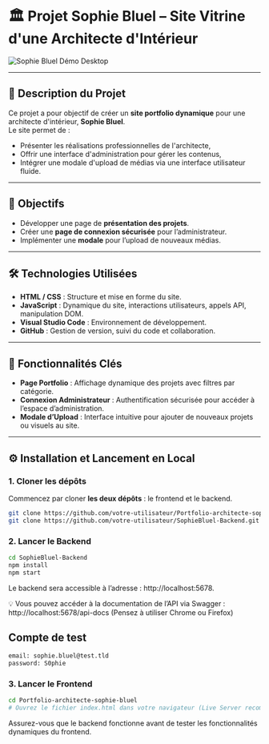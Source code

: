 # 🏛️ Projet Sophie Bluel – Site Vitrine d'une Architecte d'Intérieur

![Sophie Bluel Démo Desktop](https://github.com/Rean18/SophieBluel/assets/37306114/5177eae8-b5b2-400d-8108-faaf4b0b0b36)

---

## 🎯 Description du Projet

Ce projet a pour objectif de créer un **site portfolio dynamique** pour une architecte d'intérieur, **Sophie Bluel**.  
Le site permet de :

- Présenter les réalisations professionnelles de l'architecte,
- Offrir une interface d'administration pour gérer les contenus,
- Intégrer une modale d'upload de médias via une interface utilisateur fluide.

---

## 📌 Objectifs

- Développer une page de **présentation des projets**.
- Créer une **page de connexion sécurisée** pour l’administrateur.
- Implémenter une **modale** pour l’upload de nouveaux médias.

---

## 🛠️ Technologies Utilisées

- **HTML / CSS** : Structure et mise en forme du site.
- **JavaScript** : Dynamique du site, interactions utilisateurs, appels API, manipulation DOM.
- **Visual Studio Code** : Environnement de développement.
- **GitHub** : Gestion de version, suivi du code et collaboration.

---

## 🚀 Fonctionnalités Clés

- **Page Portfolio** : Affichage dynamique des projets avec filtres par catégorie.
- **Connexion Administrateur** : Authentification sécurisée pour accéder à l’espace d’administration.
- **Modale d’Upload** : Interface intuitive pour ajouter de nouveaux projets ou visuels au site.

---

## ⚙️ Installation et Lancement en Local

### 1. Cloner les dépôts

Commencez par cloner **les deux dépôts** : le frontend et le backend.

```bash
git clone https://github.com/votre-utilisateur/Portfolio-architecte-sophie-bluel.git
git clone https://github.com/votre-utilisateur/SophieBluel-Backend.git
```

### 2. Lancer le Backend
```bash
cd SophieBluel-Backend
npm install
npm start
```
Le backend sera accessible à l’adresse : http://localhost:5678.

💡 Vous pouvez accéder à la documentation de l’API via Swagger :
http://localhost:5678/api-docs
(Pensez à utiliser Chrome ou Firefox)

## Compte de test
```bash
email: sophie.bluel@test.tld
password: S0phie
```

### 3. Lancer le Frontend
```bash
cd Portfolio-architecte-sophie-bluel
# Ouvrez le fichier index.html dans votre navigateur (Live Server recommandé)
```
Assurez-vous que le backend fonctionne avant de tester les fonctionnalités dynamiques du frontend.
